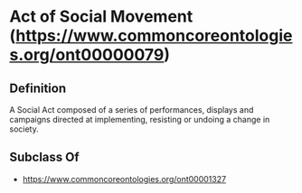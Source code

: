 # Act of Social Movement (https://www.commoncoreontologies.org/ont00000079)

## Definition
A Social Act composed of a series of performances, displays and campaigns directed at implementing, resisting or undoing a change in society.

## Subclass Of
- https://www.commoncoreontologies.org/ont00001327

